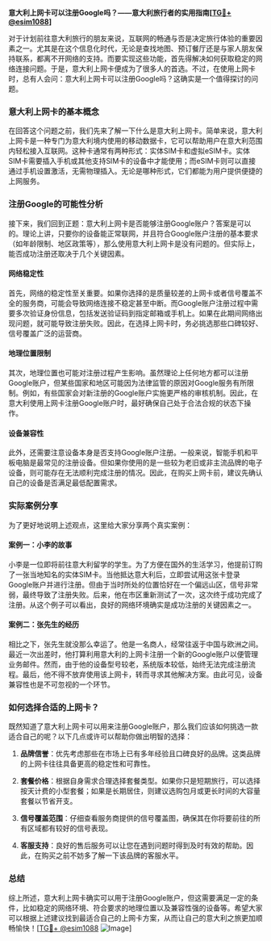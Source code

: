**意大利上网卡可以注册Google吗？——意大利旅行者的实用指南[[TG💪+ @esim1088](https://t.me/s/esim1088)]**

对于计划前往意大利旅行的朋友来说，互联网的畅通与否是决定旅行体验的重要因素之一。尤其是在这个信息化时代，无论是查找地图、预订餐厅还是与家人朋友保持联系，都离不开网络的支持。而要实现这些功能，首先得解决如何获取稳定的网络连接问题。于是，意大利上网卡便成为了很多人的首选。不过，在使用上网卡时，总有人会问：意大利上网卡可以注册Google吗？这确实是一个值得探讨的问题。

### 意大利上网卡的基本概念

在回答这个问题之前，我们先来了解一下什么是意大利上网卡。简单来说，意大利上网卡是一种专门为意大利境内使用的移动数据卡，它可以帮助用户在意大利范围内轻松接入互联网。这种卡通常有两种形式：实体SIM卡和虚拟eSIM卡。实体SIM卡需要插入手机或其他支持SIM卡的设备中才能使用；而eSIM卡则可以直接通过手机设置激活，无需物理插入。无论是哪种形式，它们都能为用户提供便捷的上网服务。

### 注册Google的可能性分析

接下来，我们回到正题：意大利上网卡是否能够注册Google账户？答案是可以的。理论上讲，只要你的设备能正常联网，并且符合Google账户注册的基本要求（如年龄限制、地区政策等），那么使用意大利上网卡是没有问题的。但实际上，能否成功注册还取决于几个关键因素。

#### 网络稳定性
首先，网络的稳定性至关重要。如果你选择的是质量较差的上网卡或者信号覆盖不全的服务商，可能会导致网络连接不稳定甚至中断。而Google账户注册过程中需要多次验证身份信息，包括发送验证码到指定邮箱或手机上。如果在此期间网络出现问题，就可能导致注册失败。因此，在选择上网卡时，务必挑选那些口碑较好、信号覆盖广泛的运营商。

#### 地理位置限制
其次，地理位置也可能对注册过程产生影响。虽然理论上任何地方都可以注册Google账户，但某些国家和地区可能因为法律监管的原因对Google服务有所限制。例如，有些国家会对新注册的Google账户实施更严格的审核机制。因此，在意大利使用上网卡注册Google账户时，最好确保自己处于合法合规的状态下操作。

#### 设备兼容性
此外，还需要注意设备本身是否支持Google账户注册。一般来说，智能手机和平板电脑是最常见的注册设备。但如果你使用的是一些较为老旧或非主流品牌的电子设备，则可能存在无法顺利完成注册的情况。因此，在购买上网卡前，建议先确认自己的设备是否满足最低配置需求。

### 实际案例分享

为了更好地说明上述观点，这里给大家分享两个真实案例：

#### 案例一：小李的故事
小李是一位即将前往意大利留学的学生。为了方便在国外的生活学习，他提前订购了一张当地知名的实体SIM卡。当他抵达意大利后，立即尝试用这张卡登录Google账户并进行注册。但由于当时所处的位置恰好在一个偏远山区，信号非常弱，最终导致了注册失败。后来，他在市区重新测试了一次，这次终于成功完成了注册。从这个例子可以看出，良好的网络环境确实是成功注册的关键因素之一。

#### 案例二：张先生的经历
相比之下，张先生就没那么幸运了。他是一名商人，经常往返于中国与欧洲之间。最近一次出差时，他打算利用意大利的上网卡注册一个新的Google账户以便管理业务邮件。然而，由于他的设备型号较老，系统版本较低，始终无法完成注册流程。最后，他不得不放弃使用该上网卡，转而寻求其他解决方案。由此可见，设备兼容性也是不可忽视的一个环节。

### 如何选择合适的上网卡？

既然知道了意大利上网卡可以用来注册Google账户，那么我们应该如何挑选一款适合自己的呢？以下几点或许可以帮助你做出明智的选择：

1. **品牌信誉**：优先考虑那些在市场上已有多年经验且口碑良好的品牌。这类品牌的上网卡往往具备更高的稳定性和可靠性。
   
2. **套餐价格**：根据自身需求合理选择套餐类型。如果你只是短期旅行，可以选择按天计费的小型套餐；如果是长期居住，则建议选购包月或更长时间的大容量套餐以节省开支。

3. **信号覆盖范围**：仔细查看服务商提供的信号覆盖图，确保其在你将要前往的所有区域都有较好的信号表现。

4. **客服支持**：良好的售后服务可以让您在遇到问题时得到及时有效的帮助。因此，在购买之前不妨多了解一下该品牌的客服水平。

### 总结

综上所述，意大利上网卡确实可以用于注册Google账户，但这需要满足一定的条件，比如稳定的网络环境、符合要求的地理位置以及兼容性强的设备等。希望大家可以根据上述建议找到最适合自己的上网卡方案，从而让自己的意大利之旅更加顺畅愉快！[[TG💪+ @esim1088](https://t.me/s/esim1088) ![Image](https://i.postimg.cc/4NQfJmqS/Snipaste-2025-05-13-00-14-12.png)]